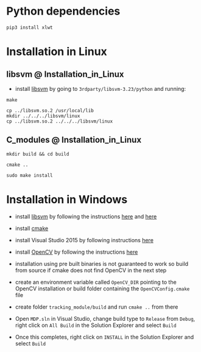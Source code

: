 # Python dependencies

```
pip3 install xlwt
```

# Installation in Linux

## libsvm       @ Installation_in_Linux

 * install [libsvm](https://www.csie.ntu.edu.tw/~cjlin/libsvm/) by going to `3rdparty/libsvm-3.23/python` and running:
```
make

cp ../libsvm.so.2 /usr/local/lib
mkdir ../../../libsvm/linux
cp ../libsvm.so.2 ../../../libsvm/linux

```

## C_modules       @ Installation_in_Linux

 ```
 mkdir build && cd build
 
 cmake ..
 
 sudo make install
 ```


# Installation in Windows

 * install [libsvm](https://www.csie.ntu.edu.tw/~cjlin/libsvm/) by following the instructions [here](https://stackoverflow.com/a/32358275) and [here](https://stackoverflow.com/a/12877497)

 * install [cmake](https://cmake.org/)

* install Visual Studio 2015 by following instructions [here](https://stackoverflow.com/a/44290942)

* install [OpenCV](https://opencv.org/) by following the instructions [here](https://docs.opencv.org/3.2.0/d3/d52/tutorial_windows_install.html)

* installation using pre built binaries is not guaranteed to work so build from source if cmake does not find OpenCV in the next step

* create an environment variable called `OpenCV_DIR` pointing to the OpenCV installation or build folder containing the `OpenCVConfig.cmake` file

* create folder `tracking_module/build` and run `cmake ..` from there

* Open `MDP.sln` in Visual Studio, change build type to `Release` from `Debug`, right click on `All Build` in the Solution Explorer and select `Build`

* Once this completes, right click on `INSTALL` in the Solution Explorer and select `Build`









